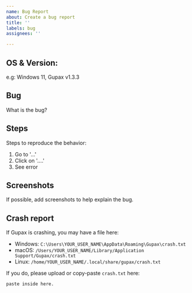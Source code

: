 ```yaml
---
name: Bug Report
about: Create a bug report
title: ''
labels: bug
assignees: ''

---
```


## OS & Version:
e.g: Windows 11, Gupax v1.3.3

## Bug
What is the bug?

## Steps
Steps to reproduce the behavior:
1. Go to '...'
2. Click on '....'
3. See error

## Screenshots
If possible, add screenshots to help explain the bug.

## Crash report
If Gupax is crashing, you may have a file here:

- Windows: `C:\Users\YOUR_USER_NAME\AppData\Roaming\Gupax\crash.txt`
- macOS: `/Users/YOUR_USER_NAME/Library/Application Support/Gupax/crash.txt`
- Linux: `/home/YOUR_USER_NAME/.local/share/gupax/crash.txt`

If you do, please upload or copy-paste `crash.txt` here:
```
paste inside here.
```
